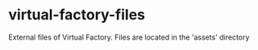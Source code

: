 virtual-factory-files
=====================

External files of Virtual Factory. 
Files are located in the 'assets' directory
